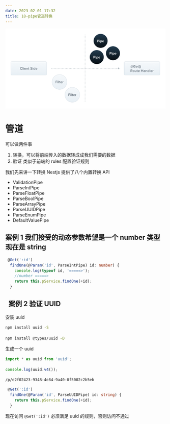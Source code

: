 ```yaml
---
date: 2023-02-01 17:32
title: 18-pipe管道转换
---
```


![image-2023-02-01_17-51-54-980-18-pipe管道转换](./_images/image-2023-02-01_17-51-54-980-18-pipe管道转换.png)

# 管道

可以做两件事

1. 转换，可以将前端传入的数据转成成我们需要的数据
2. 验证 类似于前端的 rules 配置验证规则

我们先来讲一下转换 Nestjs 提供了八个内置转换 API

- ValidationPipe
- ParseIntPipe
- ParseFloatPipe
- ParseBoolPipe
- ParseArrayPipe
- ParseUUIDPipe
- ParseEnumPipe
- DefaultValuePipe

## 案例 1 我们接受的动态参数希望是一个 number 类型 现在是 string

```ts
 @Get(':id')
  findOne(@Param('id', ParseIntPipe) id: number) {
    console.log(typeof id, '=====>');
    //number =====>
    return this.pService.findOne(+id);
  }
```

##   案例 2 验证 UUID

安装 uuid

```sh
npm install uuid -S

npm install @types/uuid -D
```

生成一个 uuid

```ts
import * as uuid from 'uuid';

console.log(uuid.v4());
```

`/p/e2f02423-9348-4e84-9a40-0f5002c2b5eb`

```ts
 @Get(':id')
  findOne(@Param('id', ParseUUIDPipe) id: string) {
    return this.pService.findOne(+id);
  }
```

现在访问 `@Get(':id')` 必须满足 uuid 的规则，否则访问不通过
